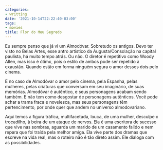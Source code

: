 ```yaml
---
categories:
- writting
date: '2021-10-14T22:22:40-03:00'
tags:
- movies
title: Flor do Meu Segredo
---
```


Eu sempre penso que já vi um Almodóvar. Sobretudo os antigos. Devo ter visto no Belas Artes, esse antro artístico da Augusta/Consolação na capital paulista, há muito tempo atrás. Ou não. O diretor é repetitivo como Woody Allen, mas isso é ótimo, pois o estilo de ambos pode ser repetido à exaustão. Quando estão em forma ninguém segura o amor desses dois pelo cinema.

E no caso de Almodóvar o amor pelo cinema, pela Espanha, pelas mulheres, pelas criaturas que conversam em seu imaginário, de suas memórias. Almodóvar é autêntico, e seus personagens acabam sendo também. E não tem como desgostar de personagens autênticos. Você pode achar a trama fraca e novelesca, mas seus personagens têm pertencimento, por onde quer que andem no universo almodovariano.

Aqui temos a figura tráfica, multifacetada, louca, de uma mulher, desculpe o trocadilho, à beira de um ataque de nervos. Ela é uma escritora de sucesso que vive nas sombras, aguarda um marido de um casamento falido e nem repara que foi traída pela melhor amiga. Ela vive parte dos dramas que escreve na vida real, mas o roteiro não é tão direto assim. Ele dialoga com as possibilidades.

